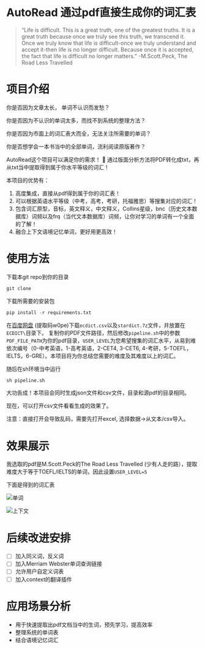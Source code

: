 # AutoRead 通过pdf直接生成你的词汇表

> “Life is difficult. This is a great truth, one of the greatest truths. It is a great truth because once we truly see this truth, we transcend it. Once we truly know that life is difficult-once we truly understand and accept it-then life is no longer difficult. Because once it is accepted, the fact that life is difficult no longer matters.” -M.Scott.Peck, The Road Less Travelled
> 

# 项目介绍

你是否因为文章太长， 单词不认识而发愁？

你是否因为不认识的单词太多，而找不到系统的整理方法？

你是否因为市面上的词汇表大而全，无法关注所需要的单词？

你是否想学会一本书当中的全部单词，流利阅读原版著作？

AutoRead这个项目可以满足你的需求！ 🥰 通过版面分析方法将PDF转化成txt，再从txt当中提取得到属于你水平等级的词汇！

本项目的优势有：

1. 高度集成，直接从pdf得到属于你的词汇表！
2. 可以根据英语水平等级（中考，高考，考研，托福雅思）等搜集对应的词汇！
3. 包含词汇原型，音标，英文释义，中文释义，Collins星级，bnc（历史文本数据库）词频以及frq（当代文本数据库）词频，让你对学习的单词有一个全面的了解！
4. 融合上下文语境记忆单词，更好用更高效！

# 使用方法

下载本git repo到你的目录

```python
git clone 
```

下载所需要的安装包

```python
pip install -r requirements.txt
```
在[百度网盘](https://pan.baidu.com/s/1NR3u67o_TXHN12Lfwj3O2g) (提取码w0pe)下载`ecdict.csv`以及`stardict.7z`文件，并放置在`ECDICT\`目录下。
复制你的PDF文件路径，然后修改`pipeline.sh`中的参数`PDF_FILE_PATH`为你的pdf目录，`USER_LEVEL`为您希望搜集的词汇水平，从易到难依次编号（0-中考英语，1-高考英语，2-CET4, 3-CET6, 4-考研，5-TOEFL，IELTS，6-GRE）。本项目将为你总结您需要的难度及其难度以上的词汇。

随后在sh环境当中运行

```python
sh pipeline.sh
```

大功告成！本项目会同时生成json文件和csv文件，目录和源pdf的目录相同。

现在，可以打开csv文件看看生成的效果了。

注意：直接打开会导致乱码，需要先打开excel, 选择数据→从文本/csv导入。

# 效果展示

我选取的pdf是M.Scott.Peck的The Road Less Travelled (少有人走的路），提取难度大于等于TOEFL/IELTS的单词，因此设置`USER_LEVEL=5`

下面是得到的词汇表

![单词](https://github.com/Skywalker-Harrison/AutoRead/Image/1.png)

![上下文](https://github.com/Skywalker-Harrison/AutoRead/Image/2.png)

# 后续改进安排

- [ ]  加入同义词，反义词
- [ ]  加入Merriam Webster单词查询链接
- [ ]  允许用户自定义词表
- [ ]  加入context的翻译插件

# 应用场景分析

- 用于快速提取出pdf文档当中的生词，预先学习，提高效率
- 整理系统的单词表
- 结合语境记忆词汇
